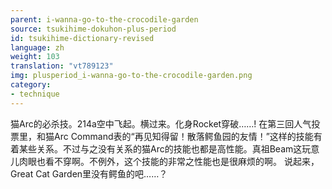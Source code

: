 ```yaml
---
parent: i-wanna-go-to-the-crocodile-garden
source: tsukihime-dokuhon-plus-period
id: tsukihime-dictionary-revised
language: zh
weight: 103
translation: "vt789123"
img: plusperiod_i-wanna-go-to-the-crocodile-garden.png
category:
- technique
---
```


猫Arc的必杀技。214a空中飞起。横过来。化身Rocket穿破……!
在第三回人气投票里，和猫Arc Command表的“再见知得留！散落鳄鱼园的友情！”这样的技能有着某些关系。不过与之没有关系的猫Arc的技能也都是高性能。真祖Beam这玩意儿肉眼也看不穿啊。不例外，这个技能的非常之性能也是很麻烦的啊。
说起来，Great Cat Garden里没有鳄鱼的吧……？
